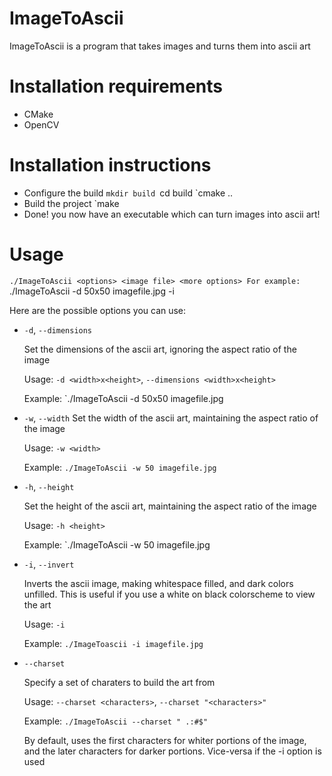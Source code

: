 # ImageToAscii
ImageToAscii is a program that takes images and turns them into ascii art

# Installation requirements
- CMake
- OpenCV

# Installation instructions
- Configure the build
`mkdir build
`cd build
`cmake ..
- Build the project
`make
- Done! you now have an executable which can turn images into ascii art!

# Usage
`./ImageToAscii <options> <image file> <more options>
For example:
`./ImageToAscii -d 50x50 imagefile.jpg -i

Here are the possible options you can use:


- `-d`, `--dimensions`

  Set the dimensions of the ascii art, ignoring the aspect ratio of the image

  Usage: `-d <width>x<height>`, `--dimensions <width>x<height>`

  Example: `./ImageToAscii -d 50x50 imagefile.jpg

- `-w`, `--width`
  Set the width of the ascii art, maintaining the aspect ratio of the image

  Usage: `-w <width>`

  Example: `./ImageToAscii -w 50 imagefile.jpg`

- `-h`, `--height`

  Set the height of the ascii art, maintaining the aspect ratio of the image

  Usage: `-h <height>`

  Example: `./ImageToAscii -w 50 imagefile.jpg

- `-i`, `--invert`

  Inverts the ascii image, making whitespace filled, and dark colors unfilled. This is useful
  if you use a white on black colorscheme to view the art

  Usage: `-i`

  Example: `./ImageToascii -i imagefile.jpg`

- `--charset`

  Specify a set of charaters to build the art from

  Usage: `--charset <characters>`, `--charset "<characters>"`
  
  Example: `./ImageToAscii --charset " .:#$"`
  
  By default, uses the first characters for whiter portions of the image, and the later characters for darker portions. 
  Vice-versa if the -i option is used
  
